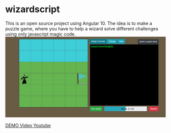 # wizardscript
This is an open source project using Angular 10. The idea is to make a puzzle game, where you have to help a wizard solve different challenges using only javascript magic code.
![image could not load](/src/assets/img/wizardscript_promo.png)

[DEMO Video Youtube](https://www.youtube.com/watch?v=wjTbRKzqPbY&t=465s)